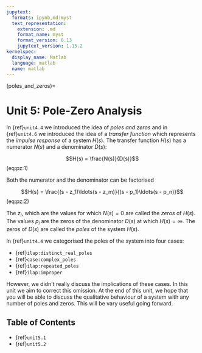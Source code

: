 ```yaml
---
jupytext:
  formats: ipynb,md:myst
  text_representation:
    extension: .md
    format_name: myst
    format_version: 0.13
    jupytext_version: 1.15.2
kernelspec:
  display_name: Matlab
  language: matlab
  name: matlab
---
```


(poles_and_zeros)=
# Unit 5: Pole-Zero Analysis

In {ref}`unit4.4` we introduced the idea of *poles and zeros* and in {ref}`unit4.6` we introduced the idea of a *transfer function* which represents the *impulse response* of a system $H(s)$. The transfer function $H(s)$ has a numerator $N(s)$ and a denominator $D(s)$:

$$H(s) = \frac{N(s)}{D(s)}$$ (eq:pz:1)

Both the numerator and the denominator can be factorised

$$H(s) = \frac{(s - z_1)\ldots(s - z_m)}{(s - p_1)\ldots(s - p_n)}$$ (eq:pz:2)

The $z_i$, which are the values for which $N(s)=0$ are called the *zeros* of $H(s)$. The values $p_i$ are the zeros of the denominator $D(s)$ at which $H(s) = \infty$. The zeros of $D(s)$ are called the *poles* of the system $H(s)$.  

In {ref}`unit4.4` we categorised the poles of the system into four cases:
* {ref}`ilap:distinct_real_poles`
* {ref}`case:complex_poles`
* {ref}`ilap:repeated_poles`
* {ref}`ilap:improper`

However, we didn't really discuss the implications of these cases. In this unit we aim to correct this omission. At the end of this unit, we hope that you will be able to discuss the qualitative behaviour of a system with any number of poles and zeros. This will be vary useful going forward.

## Table of Contents

* {ref}`unit5.1`
* {ref}`unit5.2`
